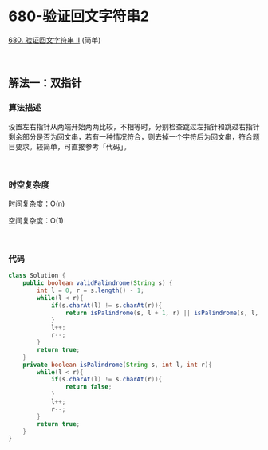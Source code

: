 # 680-验证回文字符串2

[680. 验证回文字符串 Ⅱ](https://leetcode-cn.com/problems/valid-palindrome-ii/) (简单)

<br />

## 解法一：双指针

### 算法描述

设置左右指针从两端开始两两比较，不相等时，分别检查跳过左指针和跳过右指针剩余部分是否为回文串，若有一种情况符合，则去掉一个字符后为回文串，符合题目要求。较简单，可直接参考「代码」。

<br />

### 时空复杂度

时间复杂度：O(n)

空间复杂度：O(1)

<br />

### 代码

```java
class Solution {
    public boolean validPalindrome(String s) {
        int l = 0, r = s.length() - 1;
        while(l < r){
            if(s.charAt(l) != s.charAt(r)){
                return isPalindrome(s, l + 1, r) || isPalindrome(s, l, r - 1);
            }
            l++;
            r--;
        }
        return true;
    }
    private boolean isPalindrome(String s, int l, int r){
        while(l < r){
            if(s.charAt(l) != s.charAt(r)){
                return false;
            }
            l++;
            r--;
        }
        return true;
    }
}
```

